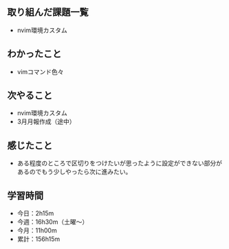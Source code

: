 ## 取り組んだ課題一覧
- nvim環境カスタム
## わかったこと
- vimコマンド色々
## 次やること
- nvim環境カスタム
- 3月月報作成（途中）
## 感じたこと
- ある程度のところで区切りをつけたいが思ったように設定ができない部分があるのでもう少しやったら次に進みたい。
## 学習時間
- 今日：2h15m
- 今週：16h30m（土曜〜）
- 今月：11h00m
- 累計：156h15m
